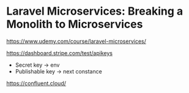 # Laravel Microservices: Breaking a Monolith to Microservices

https://www.udemy.com/course/laravel-microservices/

https://dashboard.stripe.com/test/apikeys

- Secret key -> env
- Publishable key -> next constance

https://confluent.cloud/
